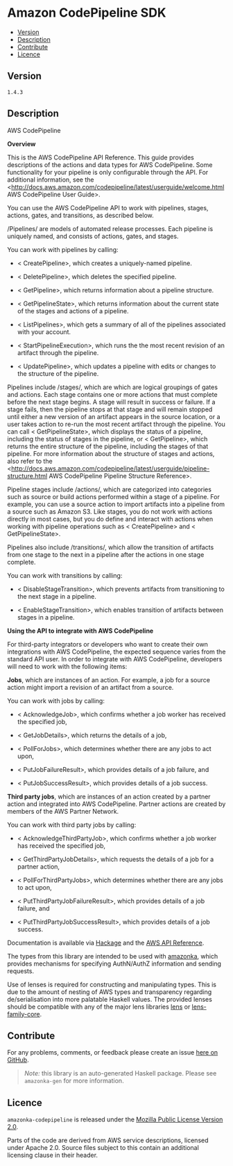 # Amazon CodePipeline SDK

* [Version](#version)
* [Description](#description)
* [Contribute](#contribute)
* [Licence](#licence)


## Version

`1.4.3`


## Description

AWS CodePipeline

__Overview__

This is the AWS CodePipeline API Reference. This guide provides descriptions of the actions and data types for AWS CodePipeline. Some functionality for your pipeline is only configurable through the API. For additional information, see the <http://docs.aws.amazon.com/codepipeline/latest/userguide/welcome.html AWS CodePipeline User Guide>.

You can use the AWS CodePipeline API to work with pipelines, stages, actions, gates, and transitions, as described below.

/Pipelines/ are models of automated release processes. Each pipeline is uniquely named, and consists of actions, gates, and stages.

You can work with pipelines by calling:

-   < CreatePipeline>, which creates a uniquely-named pipeline.

-   < DeletePipeline>, which deletes the specified pipeline.

-   < GetPipeline>, which returns information about a pipeline structure.

-   < GetPipelineState>, which returns information about the current state of the stages and actions of a pipeline.

-   < ListPipelines>, which gets a summary of all of the pipelines associated with your account.

-   < StartPipelineExecution>, which runs the the most recent revision of an artifact through the pipeline.

-   < UpdatePipeline>, which updates a pipeline with edits or changes to the structure of the pipeline.

Pipelines include /stages/, which are which are logical groupings of gates and actions. Each stage contains one or more actions that must complete before the next stage begins. A stage will result in success or failure. If a stage fails, then the pipeline stops at that stage and will remain stopped until either a new version of an artifact appears in the source location, or a user takes action to re-run the most recent artifact through the pipeline. You can call < GetPipelineState>, which displays the status of a pipeline, including the status of stages in the pipeline, or < GetPipeline>, which returns the entire structure of the pipeline, including the stages of that pipeline. For more information about the structure of stages and actions, also refer to the <http://docs.aws.amazon.com/codepipeline/latest/userguide/pipeline-structure.html AWS CodePipeline Pipeline Structure Reference>.

Pipeline stages include /actions/, which are categorized into categories such as source or build actions performed within a stage of a pipeline. For example, you can use a source action to import artifacts into a pipeline from a source such as Amazon S3. Like stages, you do not work with actions directly in most cases, but you do define and interact with actions when working with pipeline operations such as < CreatePipeline> and < GetPipelineState>.

Pipelines also include /transitions/, which allow the transition of artifacts from one stage to the next in a pipeline after the actions in one stage complete.

You can work with transitions by calling:

-   < DisableStageTransition>, which prevents artifacts from transitioning to the next stage in a pipeline.

-   < EnableStageTransition>, which enables transition of artifacts between stages in a pipeline.

__Using the API to integrate with AWS CodePipeline__

For third-party integrators or developers who want to create their own integrations with AWS CodePipeline, the expected sequence varies from the standard API user. In order to integrate with AWS CodePipeline, developers will need to work with the following items:

__Jobs__, which are instances of an action. For example, a job for a source action might import a revision of an artifact from a source.

You can work with jobs by calling:

-   < AcknowledgeJob>, which confirms whether a job worker has received the specified job,

-   < GetJobDetails>, which returns the details of a job,

-   < PollForJobs>, which determines whether there are any jobs to act upon,

-   < PutJobFailureResult>, which provides details of a job failure, and

-   < PutJobSuccessResult>, which provides details of a job success.

__Third party jobs__, which are instances of an action created by a partner action and integrated into AWS CodePipeline. Partner actions are created by members of the AWS Partner Network.

You can work with third party jobs by calling:

-   < AcknowledgeThirdPartyJob>, which confirms whether a job worker has received the specified job,

-   < GetThirdPartyJobDetails>, which requests the details of a job for a partner action,

-   < PollForThirdPartyJobs>, which determines whether there are any jobs to act upon,

-   < PutThirdPartyJobFailureResult>, which provides details of a job failure, and

-   < PutThirdPartyJobSuccessResult>, which provides details of a job success.

Documentation is available via [Hackage](http://hackage.haskell.org/package/amazonka-codepipeline)
and the [AWS API Reference](https://aws.amazon.com/documentation/).

The types from this library are intended to be used with [amazonka](http://hackage.haskell.org/package/amazonka),
which provides mechanisms for specifying AuthN/AuthZ information and sending requests.

Use of lenses is required for constructing and manipulating types.
This is due to the amount of nesting of AWS types and transparency regarding
de/serialisation into more palatable Haskell values.
The provided lenses should be compatible with any of the major lens libraries
[lens](http://hackage.haskell.org/package/lens) or [lens-family-core](http://hackage.haskell.org/package/lens-family-core).

## Contribute

For any problems, comments, or feedback please create an issue [here on GitHub](https://github.com/brendanhay/amazonka/issues).

> _Note:_ this library is an auto-generated Haskell package. Please see `amazonka-gen` for more information.


## Licence

`amazonka-codepipeline` is released under the [Mozilla Public License Version 2.0](http://www.mozilla.org/MPL/).

Parts of the code are derived from AWS service descriptions, licensed under Apache 2.0.
Source files subject to this contain an additional licensing clause in their header.

